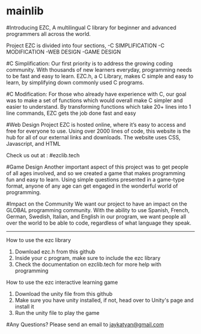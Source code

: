 # mainlib

#Introducing EZC, A multilingual C library for beginner and advanced programmers all across the world.

Project EZC is divided into four sections,
-C SIMPLIFICATION
-C MODIFICATION
-WEB DESIGN
-GAME DESIGN

#C Simplification:
Our first priority is to address the growing coding community. With thousands of new learners everyday, programming needs to be fast and easy to learn. EZC.h, a C Library, makes C simple and easy to learn, by simplifying down commonly used C programs.

#C Modification:
For those who already have experience with C, our goal was to make a set of functions which would overall make C simpler and easier to understand. By transforming functions which take 20+ lines into 1 line commands, EZC gets the job done fast and easy

#Web Design
Project EZC is hosted online, where it’s easy to access and free for everyone to use. Using over 2000 lines of code, this website is the hub for all of our external links and downloads. The website uses CSS, Javascript, and HTML

Check us out at : #ezclib.tech

#Game Design
Another important aspect of this project was to get people of all ages involved, and so we created a game that makes programming fun and easy to learn. Using simple questions presented in a game-type format, anyone of any age can get engaged in the wonderful world of programming.

#Impact on the Community
We want our project to have an impact on the GLOBAL programming community. With the ability to use Spanish, French, German, Swedish, Italian, and English in our program, we want people all over the world to be able to code, regardless of what language they speak.

____________________________________________________________________________________________________
How to use the ezc library
1) Download ezc.h from this github
2) Inside your c program, make sure to include the ezc library
3) Check the documentation on ezclib.tech for more help with programming

How to use the ezc interactive learning game
1) Download the unity file from this github
2) Make sure you have unity installed, if not, head over to Unity's page and install it
3) Run the unity file to play the game

#Any Questions? Please send an email to jaykatyan@gmail.com




